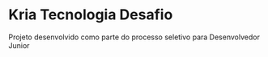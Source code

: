 # Kria Tecnologia Desafio

Projeto desenvolvido como parte do processo seletivo para Desenvolvedor Junior
